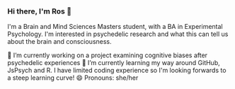 ### Hi there, I'm Ros 👋

I'm a Brain and Mind Sciences Masters student, with a BA in Experimental Psychology. I'm interested in psychedelic research and what this can tell us about the brain and consciousness.  

🔭 I’m currently working on a project examining cognitive biases after psychedelic experiences 
🌱 I’m currently learning my way around GitHub, JsPsych and R. I have limited coding experience so I'm looking forwards to a steep learning curve! 
😄 Pronouns: she/her
<!--
**rosrobshaw/rosrobshaw** is a ✨ _special_ ✨ repository because its `README.md` (this file) appears on your GitHub profile.

Here are some ideas to get you started:

- 🔭 I’m currently working on a project examining cognitive biases after psychedelic experiences 
- 🌱 I’m currently learning my way around GitHub, JsPsych and R. I have limited coding experience so I'm looking forwards to a steep learning curve! 
- 👯 I’m looking to collaborate on ...
- 🤔 I’m looking for help with ...
- 💬 Ask me about ...
- 📫 How to reach me: ...
- 😄 Pronouns: she/her
- ⚡ Fun fact: ...
-->
